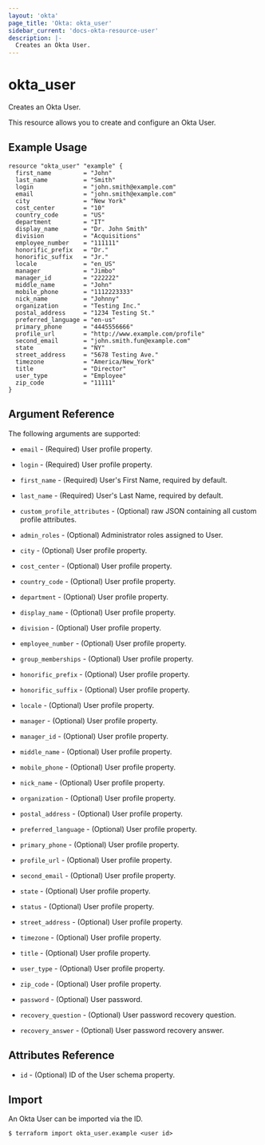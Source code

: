 ```yaml
---
layout: 'okta'
page_title: 'Okta: okta_user'
sidebar_current: 'docs-okta-resource-user'
description: |-
  Creates an Okta User.
---
```


# okta_user

Creates an Okta User.

This resource allows you to create and configure an Okta User.

## Example Usage

```hcl
resource "okta_user" "example" {
  first_name         = "John"
  last_name          = "Smith"
  login              = "john.smith@example.com"
  email              = "john.smith@example.com"
  city               = "New York"
  cost_center        = "10"
  country_code       = "US"
  department         = "IT"
  display_name       = "Dr. John Smith"
  division           = "Acquisitions"
  employee_number    = "111111"
  honorific_prefix   = "Dr."
  honorific_suffix   = "Jr."
  locale             = "en_US"
  manager            = "Jimbo"
  manager_id         = "222222"
  middle_name        = "John"
  mobile_phone       = "1112223333"
  nick_name          = "Johnny"
  organization       = "Testing Inc."
  postal_address     = "1234 Testing St."
  preferred_language = "en-us"
  primary_phone      = "4445556666"
  profile_url        = "http://www.example.com/profile"
  second_email       = "john.smith.fun@example.com"
  state              = "NY"
  street_address     = "5678 Testing Ave."
  timezone           = "America/New_York"
  title              = "Director"
  user_type          = "Employee"
  zip_code           = "11111"
}
```

## Argument Reference

The following arguments are supported:

- `email` - (Required) User profile property.

- `login` - (Required) User profile property.

- `first_name` - (Required) User's First Name, required by default.

- `last_name` - (Required) User's Last Name, required by default.

- `custom_profile_attributes` - (Optional) raw JSON containing all custom profile attributes.

- `admin_roles` - (Optional) Administrator roles assigned to User.

- `city` - (Optional) User profile property.

- `cost_center` - (Optional) User profile property.

- `country_code` - (Optional) User profile property.

- `department` - (Optional) User profile property.

- `display_name` - (Optional) User profile property.

- `division` - (Optional) User profile property.

- `employee_number` - (Optional) User profile property.

- `group_memberships` - (Optional) User profile property.

- `honorific_prefix` - (Optional) User profile property.

- `honorific_suffix` - (Optional) User profile property.

- `locale` - (Optional) User profile property.

- `manager` - (Optional) User profile property.

- `manager_id` - (Optional) User profile property.

- `middle_name` - (Optional) User profile property.

- `mobile_phone` - (Optional) User profile property.

- `nick_name` - (Optional) User profile property.

- `organization` - (Optional) User profile property.

- `postal_address` - (Optional) User profile property.

- `preferred_language` - (Optional) User profile property.

- `primary_phone` - (Optional) User profile property.

- `profile_url` - (Optional) User profile property.

- `second_email` - (Optional) User profile property.

- `state` - (Optional) User profile property.

- `status` - (Optional) User profile property.

- `street_address` - (Optional) User profile property.

- `timezone` - (Optional) User profile property.

- `title` - (Optional) User profile property.

- `user_type` - (Optional) User profile property.

- `zip_code` - (Optional) User profile property.

- `password` - (Optional) User password.

- `recovery_question` - (Optional) User password recovery question.

- `recovery_answer` - (Optional) User password recovery answer.

## Attributes Reference

- `id` - (Optional) ID of the User schema property.

## Import

An Okta User can be imported via the ID.

```
$ terraform import okta_user.example <user id>
```
